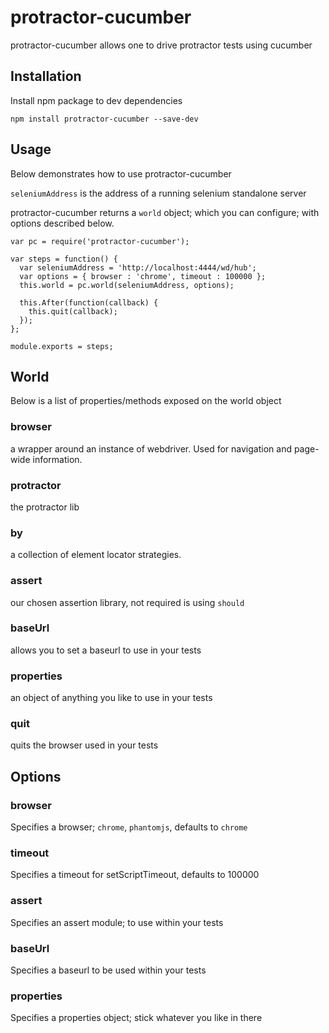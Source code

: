 protractor-cucumber
==============

protractor-cucumber allows one to drive protractor tests using cucumber

## Installation

Install npm package to dev dependencies

```
npm install protractor-cucumber --save-dev
```

## Usage

Below demonstrates how to use protractor-cucumber

`seleniumAddress` is the address of a running selenium standalone server

protractor-cucumber returns a `world` object; which you can configure; with options described below.

```
var pc = require('protractor-cucumber');

var steps = function() {
  var seleniumAddress = 'http://localhost:4444/wd/hub';
  var options = { browser : 'chrome', timeout : 100000 };
  this.world = pc.world(seleniumAddress, options);

  this.After(function(callback) {
    this.quit(callback);
  });
};

module.exports = steps;
```

## World

Below is a list of properties/methods exposed on the world object

### browser 
a wrapper around an instance of webdriver. Used for navigation and page-wide information.
### protractor
the protractor lib
### by
a collection of element locator strategies. 
### assert
our chosen assertion library, not required is using `should`
### baseUrl
allows you to set a baseurl to use in your tests
### properties
an object of anything you like to use in your tests
### quit
quits the browser used in your tests


## Options

### browser
Specifies a browser; `chrome`, `phantomjs`, defaults to `chrome`
### timeout
Specifies a timeout for setScriptTimeout, defaults to 100000
### assert
Specifies an assert module; to use within your tests
### baseUrl
Specifies a baseurl to be used within your tests
### properties
Specifies a properties object; stick whatever you like in there
